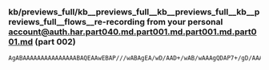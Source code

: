 ### kb/previews_full/kb__previews_full__kb__previews_full__kb__previews_full__flows__re-recording from your personal account@auth.har.part040.md.part001.md.part001.md.part001.md (part 002)

```md
AgABAAAAAAAAAAAAAAABAQEAAwEBAP///wABAgEA/wD/AAD+/wAB/wAAAgQDAP7+/gD/AAAAAgEBAP///wACAgIAAQAAAP///wD+/v4AAAEBAP///wADAwMA+/38AAIAAgADAwMAAQAAAAQDBAD+/v0AAAABAAEAAQD9//
```

```

